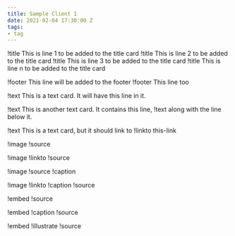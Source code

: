```yaml
---
title: Sample Client 1
date: 2021-02-04 17:30:00 Z
tags:
- tag
---
```


!title This is line 1 to be added to the title card
!title This is line 2 to be added to the title card
!title This is line 3 to be added to the title card
!title This is line n to be added to the title card

!footer   This line will be added to the footer
!footer This line too

!text This is a text card. It will have this line in it.

!text This is another text card. It contains this line,
!text along with the line below it.

!text This is a text card, but it should link to
!linkto this-link

!image
!source

!image
!linkto
!source

!image
!source
!caption

!image
!linkto
!caption
!source

!embed
!source

!embed
!caption
!source

!embed
!illustrate
!source